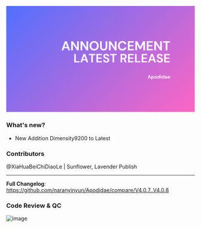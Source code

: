 ![LATEST RELEASE](https://raw.githubusercontent.com/FlowerWorks/Apodidae/main/Blue%20Minimalist%20Business%20Pitch%20Deck%20Presentation.png)
### What's new?
- New Addition Dimensity9200 to Latest
### Contributors
@XiaHuaBeiChiDiaoLe | Sunflower, Lavender Publish

---
**Full Changelog**: https://github.com/naranyinyun/Apodidae/compare/V4.0.7..V4.0.8

### Code Review & QC
![image](https://img.shields.io/badge/Lavender_Publish-PASSED-C380EC?style=for-the-badge)